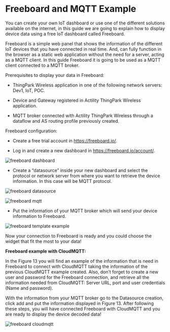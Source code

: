# Freeboard and MQTT Example
You can create your own IoT dashboard or use one of the different solutions available on the internet, in this guide we are going to explain how to display device data using a free IoT dashboard called Freeboard.

Freeboard is a simple web panel that shows the information of the different IoT devices that you have connected in real time. And, can fully function in the browser as a static web application without the need for a server, acting as a MQTT client. In this guide Freeboard it is going to be used as a MQTT client connected to a MQTT broker.

Prerequisites to display your data in Freeboard:

- ThingPark Wireless application in one of the following network servers: Dev1, IoT, POC.

- Device and Gateway registered in Actility ThingPark Wireless application.

- MQTT broker connected with Actility ThingPark Wireless through a dataflow and AS routing profile previously created.

Freeboard configuration:

- Create a free trial account in https://freeboard.io/.

- Log in and create a new dashboard in https://freeboard.io/account/.
 
![freeboard dashboard](https://user-images.githubusercontent.com/41436968/43262327-06ab794c-90e0-11e8-95b0-78ea14ca6f07.jpg)

- Create a “datasource” inside your new dashboard and select the protocol or network server from where you want to retrieve the device information. In this case will be MQTT protocol.
 
![freeboard datasource](https://user-images.githubusercontent.com/41436968/43262334-0cb1f08c-90e0-11e8-83cd-542106552632.jpg)
 
![freeboard mqtt](https://user-images.githubusercontent.com/41436968/43262341-13433d66-90e0-11e8-850d-360d84c85413.jpg)

- Put the information of your MQTT broker which will send your device information to Freeboard.
 
![freeboard template example](https://user-images.githubusercontent.com/41436968/43262358-244ef9a6-90e0-11e8-86b4-e920e999b382.png)

Now your connection to Freeboard is ready and you could choose the widget that fit the most to your data!

**Freeboard example with CloudMQTT:**

In the Figure 13 you will find an example of the information that is need in Freeboard to connect with CloudMQTT taking the information of the previous CloudMQTT example created. Also, don’t forget to create a new user and password for the Freeboard connection, and retrieve all the information needed from CloudMQTT: Server URL, port and user credentials (Name and password).

With the information from your MQTT broker go to the Datasource creation, click add and put the information displayed in Figure 13. After following these steps, you will have connected Freeboard with CloudMQTT and you are ready to display the device decoded data!
 
![freeboard cloudmqtt](https://user-images.githubusercontent.com/41436968/43262363-29b746dc-90e0-11e8-846a-46e186fb2ccd.jpg)
